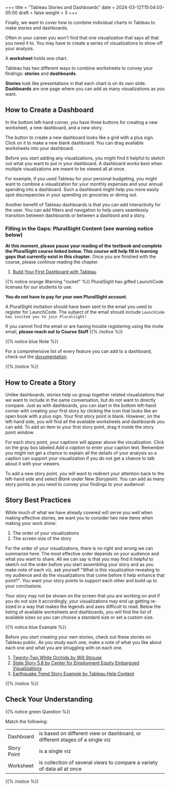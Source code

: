 +++
title = "Tableau Stories and Dashboards"
date = 2024-03-12T15:04:03-05:00
draft = false
weight = 3
+++

Finally, we want to cover how to combine individual charts in Tableau to make stories and dashboards.

Often in your career you won't find that one visualization that says all that you need it to.
You may have to create a series of visualizations to show off your analysis. 

A **worksheet** holds one chart. 

Tableau has two different ways to combine worksheets to convey your findings: **stories** and **dashboards**.

**Stories** look like presentations in that each chart is on its own slide. **Dashboards** are one page where you can add as many visualizations as you want. 

## How to Create a Dashboard

In the bottom left-hand corner, you have three buttons for creating a new worksheet, a new dashboard, and a new story. 

The button to create a new dashboard looks like a grid with a plus sign. Click on it to make a new blank dashboard. You can drag available worksheets into your dashboard. 

Before you start adding any visualizations, you might find it helpful to sketch out what you want to put in your dashboard. A dashboard works best when multiple visualizations are meant to be viewed all at once. 

For example, if you used Tableau for your personal budgeting, you might want to combine a visualization for your monthly expenses and your annual spending into a dashboard. Such a dashboard might help you more easily spot discrepancies in your spending on groceries or dining out.

Another benefit of Tableau dashboards is that you can add interactivity for the user. You can add filters and navigation to help users seamlessly transition between dashboards or between a dashbord and a story. 

### Filling in the Gaps: PluralSight Content (see warning notice below)

**At this moment, please pause your reading of the textbook and complete the PluralSight course linked below. This course will help fill in learning gaps that currently exist in this chapter.** 
Once you are finished with the course, please continue reading the chapter.

1. [Build Your First Dashboard with Tableau](https://app.pluralsight.com/library/courses/build-first-dashboard-tableau/table-of-contents)

{{% notice orange Warning "rocket" %}}
PluralSight has gifted LaunchCode licenses for our students to use. 

**You do not have to pay for your own PluralSight account**. 

A PluralSight invitation should have been sent to the email you used to register for LaunchCode.
The subject of the email should include `LaunchCode has invited you to join Pluralsight!`

If you cannot find the email or are having trouble registering using the invite email, **please reach out to Course Staff**
{{% /notice %}}

{{% notice blue Note %}}

For a comprehensive list of every feature you can add to a dashboard, check out the [documentation](https://help.tableau.com/current/pro/desktop/en-us/dashboards_create.htm).

{{% /notice %}}

## How to Create a Story

Unlike dashboards, stories help us group together related visualizations that we want to include in the same conversation, but do not want to directly compare. Just as with dashboards, you can start in the bottom left-hand corner with creating your first story by clicking the icon that looks like an open book with a plus sign. Your first story point is blank. However, on the left-hand side, you will find all the available worksheets and dashboards you can add. To add an item to your first story point, drag it inside the story point window. 

For each story point, your captions will appear above the visualization. Click on the gray box labeled *Add a caption* to enter your caption text. Remember you might not get a chance to explain all the details of your analysis so a caption can support your visualization if you do not get a chance to talk about it with your viewers.

To add a new story point, you will want to redirect your attention back to the left-hand side and select *Blank* under *New Storypoint*. You can add as many story points as you need to convey your findings to your audience!

## Story Best Practices

While much of what we have already covered will serve you well when making effective stories, we want you to consider two new items when making your work shine:

1. The order of your visualizations
1. The screen size of the story

For the order of your visualizations, there is no right and wrong we can summarize here. The most effective order depends on your audience and what you want to share. All we can say is that you may find it helpful to sketch out the order before you start assembling your story and as you make note of each viz, ask yourself "What is this visualization revealing to my audience and do the visualizations that come before it help enhance that point?". You want your story points to support each other and build up to your conclusions. 

Your story may not be shown on the screen that you are working on and if you do not size it accordingly, your visualizations may end up getting re-sized in a way that makes the legends and axes difficult to read. Below the listing of available worksheets and dashboards, you will find the list of available sizes so you can choose a standard size or set a custom size.

{{% notice blue Example %}}

Before you start creating your own stories, check out these stories on Tableau public. As you study each one, make a note of what you like about each one and what you are struggling with on each one.

1. [Twenty-Two White Orchids by Will Strouse](https://public.tableau.com/app/profile/william.strouse/viz/Twenty-TwoWhiteOrchids/Twenty-TwoWhiteOrchids)
1. [State Story 5.8 by Center for Employment Equity Embargoed Visualizations](https://public.tableau.com/app/profile/carly6373/viz/StateStory_5_8/StateStory)
1. [Earthquake Trend Story Example by Tableau Help Content](https://public.tableau.com/app/profile/tableau.docs.team/viz/EarthquakeTrendStoryExample/Earthquakestory)

{{% /notice %}}

## Check Your Understanding

{{% notice green Question %}}

Match the following:

|   |   |
|---|---|    
| Dashboard | is based on different view or dashboard, or different stages of a single viz |
| Story Point | is a single viz |
| Worksheet | is collection of several views to compare a variety of data all at once |

{{% /notice %}}
